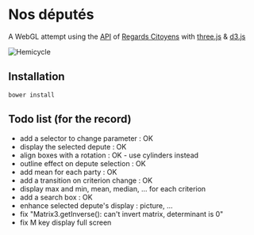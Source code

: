 # Nos députés

A WebGL attempt using the [API] of [Regards Citoyens] with [three.js] & [d3.js]

![Hemicycle](https://raw2.github.com/hllwd/dthree.js/master/nosdeputes/img/printscreen.png)

## Installation


    bower install


## Todo list (for the record)

* add a selector to change parameter : OK
* display the selected depute : OK
* align boxes with a rotation : OK - use cylinders instead
* outline effect on depute selection : OK
* add mean for each party : OK
* add a transition on criterion change : OK
* display max and min, mean, median, ... for each criterion
* add a search box : OK
* enhance selected depute's display : picture, ...
* fix "Matrix3.getInverse(): can't invert matrix, determinant is 0"
* fix M key display full screen

[API]: http://cpc.regardscitoyens.org/trac/wiki/API
[Regards Citoyens]: http://www.regardscitoyens.org/
[three.js]: http://threejs.org/
[d3.js]: http://d3js.org/
[d3 update]: https://github.com/mrdoob/three.js/wiki/Updates